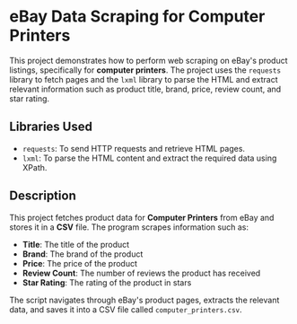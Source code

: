# eBay Data Scraping for Computer Printers

This project demonstrates how to perform web scraping on eBay's product listings, specifically for **computer printers**. The project uses the `requests` library to fetch pages and the `lxml` library to parse the HTML and extract relevant information such as product title, brand, price, review count, and star rating.

## Libraries Used
- `requests`: To send HTTP requests and retrieve HTML pages.
- `lxml`: To parse the HTML content and extract the required data using XPath.

## Description

This project fetches product data for **Computer Printers** from eBay and stores it in a **CSV** file. The program scrapes information such as:

- **Title**: The title of the product
- **Brand**: The brand of the product
- **Price**: The price of the product
- **Review Count**: The number of reviews the product has received
- **Star Rating**: The rating of the product in stars

The script navigates through eBay's product pages, extracts the relevant data, and saves it into a CSV file called `computer_printers.csv`.
